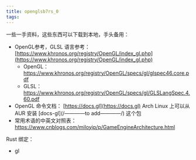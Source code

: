 ```yaml
---
title: openglsb7rs_0
tags:
---
```


一些一手资料，这些东西可以下载到本地，手头备用：

- OpenGL参考，GLSL 语言参考：[https://www.khronos.org/registry/OpenGL/index_gl.php](https://www.khronos.org/registry/OpenGL/index_gl.php)
  - OpenGL：https://www.khronos.org/registry/OpenGL/specs/gl/glspec46.core.pdf
  - GLSL：https://www.khronos.org/registry/OpenGL/specs/gl/GLSLangSpec.4.60.pdf
- OpenGL 命令文档： [https://docs.gl](https://docs.gl)
  Arch Linux 上可以从 AUR 安装 [docs-gl](/————to add————/) 这个包
- 常用术语的中英文对照表：https://www.cnblogs.com/miloyip/p/GameEngineArchitecture.html

Rust 绑定：
- gl
